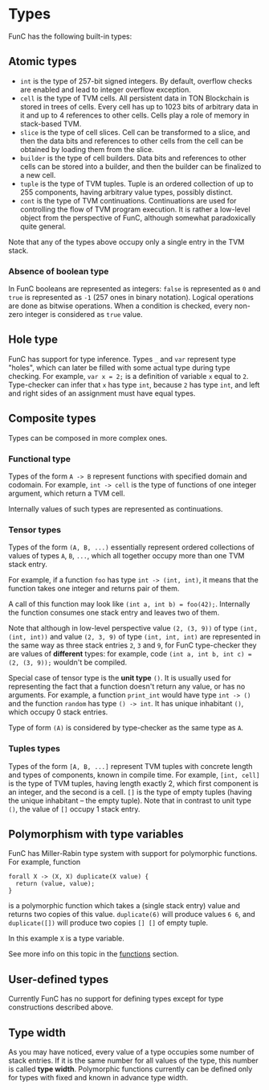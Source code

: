 # Types
FunC has the following built-in types:

## Atomic types
- `int` is the type of 257-bit signed integers. By default, overflow checks are enabled and lead to integer overflow exception.
- `cell` is the type of TVM cells. All persistent data in TON Blockchain is stored in trees of cells. Every cell has up to 1023 bits of arbitrary data in it and up to 4 references to other cells. Cells play a role of memory in stack-based TVM.
- `slice` is the type of cell slices. Cell can be transformed to a slice, and then the data bits and references to other cells from the cell can be obtained by loading them from the slice.
- `builder` is the type of cell builders. Data bits and references to other cells can be stored into a builder, and then the builder can be finalized to a new cell.
- `tuple` is the type of TVM tuples. Tuple is an ordered collection of up to 255 components, having arbitrary value types, possibly distinct.
- `cont` is the type of TVM continuations. Continuations are used for controlling the flow of TVM program execution. It is rather a low-level object from the perspective of FunC, although somewhat paradoxically quite general.

Note that any of the types above occupy only a single entry in the TVM stack.

### Absence of boolean type
In FunC booleans are represented as integers: `false` is represented as `0` and `true` is represented as `-1` (257 ones in binary notation). Logical operations are done as bitwise operations. When a condition is checked, every non-zero integer is considered as `true` value.

## Hole type
FunC has support for type inference. Types `_` and `var` represent type "holes", which can later be filled with some actual type during type checking. For example, `var x = 2;` is a definition of variable `x` equal to `2`. Type-checker can infer that `x` has type `int`, because `2` has type `int`, and left and right sides of an assignment must have equal types.

## Composite types
Types can be composed in more complex ones.

### Functional type
Types of the form `A -> B` represent functions with specified domain and codomain. For example, `int -> cell` is the type of functions of one integer argument, which return a TVM cell.

Internally values of such types are represented as continuations.

### Tensor types
Types of the form `(A, B, ...)` essentially represent ordered collections of values of types `A`, `B`, `...`, which all together occupy more than one TVM stack entry.

For example, if a function `foo` has type `int -> (int, int)`, it means that the function takes one integer and returns pair of them.

A call of this function may look like `(int a, int b) = foo(42);`. Internally the function consumes one stack entry and leaves two of them.

Note that although in low-level perspective value `(2, (3, 9))` of type `(int, (int, int))` and value `(2, 3, 9)` of type `(int, int, int)` are represented in the same way as three stack entries `2`, `3` and `9`, for FunC type-checker they are values of **different** types: for example, code `(int a, int b, int c) = (2, (3, 9));` wouldn't be compiled.

Special case of tensor type is the **unit type** `()`. It is usually used for representing the fact that a function doesn't return any value, or has no arguments. For example, a function `print_int` would have type `int -> ()` and the function `random` has type `() -> int`. It has unique inhabitant `()`, which occupy 0 stack entries.

Type of form `(A)` is considered by type-checker as the same type as `A`.

### Tuples types
Types of the form `[A, B, ...]` represent TVM tuples with concrete length and types of components, known in compile time. For example, `[int, cell]` is the type of TVM tuples, having length exactly 2, which first component is an integer, and the second is a cell. `[]` is the type of empty tuples (having the unique inhabitant – the empty tuple). Note that in contrast to unit type `()`, the value of `[]` occupy 1 stack entry.

## Polymorphism with type variables
FunC has Miller-Rabin type system with support for polymorphic functions. For example, function
```
forall X -> (X, X) duplicate(X value) {
  return (value, value);
}
```
is a polymorphic function which takes a (single stack entry) value and returns two copies of this value. `duplicate(6)` will produce values `6 6`, and `duplicate([])` will produce two copies `[] []` of empty tuple.

In this example `X` is a type variable.

See more info on this topic in the [functions](/func/functions.md?id=polymorphism-with-forall) section.

## User-defined types
Currently FunC has no support for defining types except for type constructions described above.

## Type width
As you may have noticed, every value of a type occupies some number of stack entries. If it is the same number for all values of the type, this number is called **type width**. Polymorphic functions currently can be defined only for types with fixed and known in advance type width.
